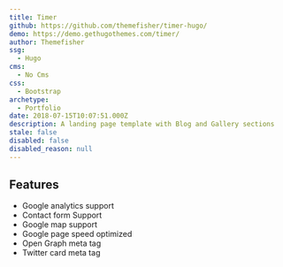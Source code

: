 ```yaml
---
title: Timer
github: https://github.com/themefisher/timer-hugo/
demo: https://demo.gethugothemes.com/timer/
author: Themefisher
ssg:
  - Hugo
cms:
  - No Cms
css:
  - Bootstrap
archetype:
  - Portfolio
date: 2018-07-15T10:07:51.000Z
description: A landing page template with Blog and Gallery sections
stale: false
disabled: false
disabled_reason: null
---
```


## Features
* Google analytics support
* Contact form Support
* Google map support
* Google page speed optimized
* Open Graph meta tag
* Twitter card meta tag